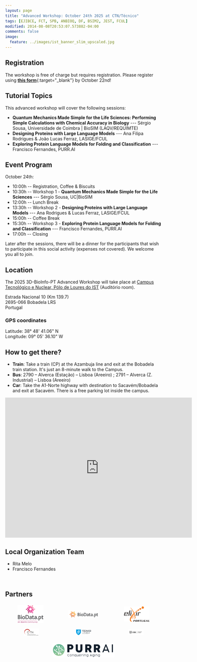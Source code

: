 ```yaml
---
layout: page
title: "Advanced Workshop: October 24th 2025 at CTN/Técnico"
tags: [EJIBCE, FCT, SPB, ANBIOQ, DF, BSIM2, JEST, FCUL]
modified: 2014-08-08T20:53:07.573882-04:00
comments: false
image:
  feature: ../images/ist_banner_slim_upscaled.jpg
---
```


## Registration

The workshop is free of charge but requires registration. Please register using [**this form**](https://docs.google.com/forms/d/e/1FAIpQLScHGYlrrIL4m3bm1Z1vQdpNF6OZ83izfh0eJY5JA_MTtkao6w/viewform){:target="_blank"} by October 22nd!  

## Tutorial Topics

This advanced workshop will cover the following sessions:
- **Quantum Mechanics Made Simple for the Life Sciences: Performing Simple Calculations with Chemical Accuracy in Biology** --- Sérgio Sousa, Universidade de Coimbra &#124; BioSIM (LAQV/REQUIMTE)
- **Designing Proteins with Large Language Models** --- Ana Filipa Rodrigues & João Lucas Ferraz, LASIGE/FCUL
- **Exploring Protein Language Models for Folding and Classification** --- Francisco Fernandes, PURR.AI

<!--
Please mind that these workshops will take place at the Location specified below. They will **not** be online!
[Access the workshop timetable here!](/){:target="_blank"}
-->

## Event Program

October 24th:
- 10:00h -- Registration, Coffee & Biscuits
- 10:30h -- Workshop 1 - **Quantum Mechanics Made Simple for the Life Sciences** --- Sérgio Sousa, UC&#124;BioSIM
- 12:00h -- Lunch Break <!--(Free of Charge)-->
- 13:30h -- Workshop 2 - **Designing Proteins with Large Language Models** --- Ana Rodrigues & Lucas Ferraz, LASIGE/FCUL
- 15:00h -- Coffee Break
- 15:30h -- Workshop 3 - **Exploring Protein Language Models for Folding and Classification** --- Francisco Fernandes, PURR.AI
- 17:00h -- Closing

Later after the sessions, there will be a dinner for the participants that wish to participate in this social activity (expenses not covered). We welcome you all to join.

<!--
[whatever]: Photos
[whatever]: See the events' images [here!](https://3d-bioinfo-pt.github.io/edicoes_anteriores/intermediate_workshop_2022.html){:target="_blank"}
-->

## Location

The 2025 3D-BioInfo-PT Advanced Workshop will take place at [Campus Tecnológico e Nuclear, Pólo de Loures do IST](https://c2tn.tecnico.ulisboa.pt/) (Auditório room).

Estrada Nacional 10 (Km 139.7)<br/>
2695-066 Bobadela LRS<br/>
Portugal
### GPS coordinates  
Latitude:  38° 48' 41.06" N<br/>
Longitude: 09° 05' 36.10" W

## How to get there?

- **Train**: Take a train (CP) at the Azambuja line and exit at the Bobadela train station. It's just an 8-minute walk to the Campus.
- **Bus**: 2790 – Alverca (Estação) – Lisboa (Areeiro) ; 2791 – Alverca (Z. Industrial) – Lisboa (Areeiro)
- **Car**: Take the A1-Norte highway with destination to Sacavém/Bobadela and exit at Sacavém. There is a free parking lot inside the campus.

<!--
The access to FCUL is quick and easy, particularly for those who arrive at the Campo Grande metro station. From there, one can walk about 500m to FCUL.
-->
<iframe src="https://www.google.com/maps/embed?pb=!1m18!1m12!1m3!1d2234.4677096928835!2d-9.093964922719012!3d38.811991328847235!2m3!1f0!2f0!3f0!3m2!1i1024!2i768!4f13.1!3m3!1m2!1s0xd192e0f74053b73%3A0x99579b2bd7083f69!2sCampus%20Tecnol%C3%B3gico%20e%20Nuclear%20-%20IST!5e1!3m2!1spt-PT!2spt!4v1759239120185!5m2!1spt-PT!2spt" width="600" height="450" style="border:0;" allowfullscreen="" loading="lazy" referrerpolicy="no-referrer-when-downgrade"></iframe>

<br/>

<!--
## Accommodation

We're pleased to announce a partnership between the 3D-Bioinfo-PT organization and Moov Hotel Lisboa Oriente for our upcoming conference. As a benefit for attendees, a 5% discount on accommodations at Moov Hotel Oriente is available. To redeem this offer, simply send an email to the conference organization.
-->

## Local Organization Team

- Rita Melo
- Francisco Fernandes

<br/>

## Partners

<div style="display:flex;align-items:center;justify-content:center;">
  <div style="padding-left:40px; padding-right:40px; padding-top:5px; padding-bottom:5px">
    <a href="https://biodata.pt/communities/3d-bioinfo" target="_blank"><img src="/images/sponsors/logo_biodata_community.png" alt="BioData.pt" width="200"></a>
  </div>
   <div style="padding-left:40px; padding-right:40px; padding-top:5px; padding-bottom:5px">
    <a href="https://www.biodata.pt/" target="_blank"><img src="/images/sponsors/logo-biodata.png" alt="BioData.pt" width="240"></a>
  </div>
  <div style="padding-left:40px; padding-right:40px; padding-top:5px; padding-bottom:5px">
    <a href="https://elixir-europe.org/about-us/who-we-are/nodes/portugal" target="_blank"><img src="/images/elixir_portugal.png" alt="Elixir Portugal" width="200"></a>
  </div>
</div>

<div style="display:flex;align-items:center;justify-content:center;">
  <div style="padding-left:60px; padding-right:60px; padding-top:10px; padding-bottom:10px">
    <a href="https://ctn.tecnico.ulisboa.pt/" target="_blank"><img src="/images/sponsors/logo_ctn.png" alt="Centro de Ciências e Tecnologias Nucleares" width="200"></a>
  </div>
  <div style="padding-left:60px; padding-right:60px; padding-top:10px; padding-bottom:10px">
    <a href="https://tecnico.ulisboa.pt/" target="_blank"><img src="/images/sponsors/logo_ist.png" alt="Instituto Superior Técnico" width="200"></a>
  </div>
  <div style="padding-left:60px; padding-right:60px; padding-top:10px; padding-bottom:10px">
    <a href="https://www.ulisboa.pt/" target="_blank"><img src="/images/sponsors/logo_ulisboa.png" alt="Universidade de Lisboa" width="200"></a>
  </div>
</div>

<div style="display:flex;align-items:center;justify-content:center;">
  <div style="padding-left:60px; padding-right:60px; padding-top:10px; padding-bottom:10px">
    <a href="https://purrai.com/" target="_blank"><img src="/images/purrai.png" alt="PURR.AI" width="200"></a>
  </div>
</div>

<!--
  <div style="display:flex;align-items:center;justify-content:center;">
    <div style="padding-left:60px; padding-right:60px; padding-top:10px; padding-bottom:10px">
      <a href="https://ciencias.ulisboa.pt/" target="_blank"><img src="/images/sponsors/logo_FCUL.png" alt="Faculdade de Ciências da Universidade de Lisboa" width="180"></a>
    </div>
    <div style="padding-left:60px; padding-right:60px; padding-top:10px; padding-bottom:10px">
      <a href="https://bioisi.pt/" target="_blank"><img src="/images/sponsors/logo_bioisi.png" alt="BioISI" width="160"></a>
    </div>
    <div style="padding-left:60px; padding-right:60px; padding-top:10px; padding-bottom:10px">
      <a href="https://twin2pipsa.campus.ciencias.ulisboa.pt/" target="_blank"><img src="/images/sponsors/logo_twin2pipsa.png" alt="twin2pipsa" width="220"></a>
    </div>
    <div style="padding-left:60px; padding-right:60px; padding-top:10px; padding-bottom:10px">
      <a href="https://pasteisdebelem.pt/" target="_blank"><img src="/images/sponsors/logo_PasteisBelem.png" alt="Pasteis Belem" width="130"></a>
    </div>
    <div style="padding-left:60px; padding-right:60px; padding-top:10px; padding-bottom:10px">
      <a href="https://superbockgroup.com/" target="_blank"><img src="/images/sponsors/logo_super-bock-group.png" alt="Super Bock Group" width="200"></a>
    </div>
    <div style="padding-left:60px; padding-right:60px; padding-top:10px; padding-bottom:10px">
      <a href="https://accelbio.pt/" target="_blank"><img src="/images/sponsors/logo_accelbio.svg" alt="AccelBio" width="200"></a>
    </div>
    <div style="padding-left:60px; padding-right:60px; padding-top:10px; padding-bottom:10px">
      <a href="https://nicola.pt/" target="_blank"><img src="/images/sponsors/logo_nicola.jpg" alt="Nicola" width="130"></a>
    </div>
  </div>
-->
